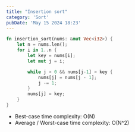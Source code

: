 ```yaml
---
title: "Insertion sort"
category: 'Sort'
pubDate: 'May 15 2024 18:23'
---
```


```rust
fn insertion_sort(nums: &mut Vec<i32>) {
    let n = nums.len();
    for i in 1..n {
        let key = nums[i];
        let mut j = i;

        while j > 0 && nums[j-1] > key {
            nums[j] = nums[j - 1];
            j -= 1;
        }
        nums[j] = key;
    }
}
```

- Best-case time complexity: O(N)
- Average / Worst-case time complexity: O(N^2)

